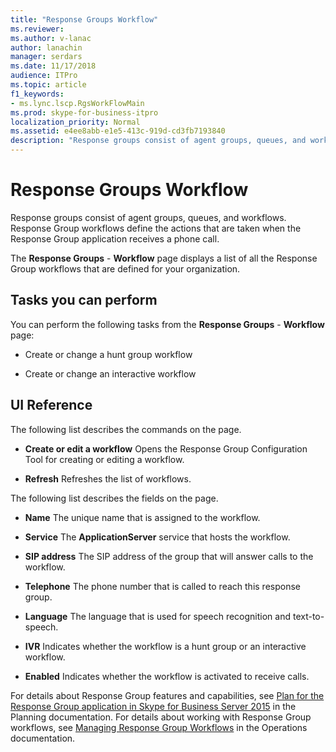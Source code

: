 ```yaml
---
title: "Response Groups Workflow"
ms.reviewer: 
ms.author: v-lanac
author: lanachin
manager: serdars
ms.date: 11/17/2018
audience: ITPro
ms.topic: article
f1_keywords:
- ms.lync.lscp.RgsWorkFlowMain
ms.prod: skype-for-business-itpro
localization_priority: Normal
ms.assetid: e4ee8abb-e1e5-413c-919d-cd3fb7193840
description: "Response groups consist of agent groups, queues, and workflows. Response Group workflows define the actions that are taken when the Response Group application receives a phone call."
---
```


# Response Groups Workflow

Response groups consist of agent groups, queues, and workflows. Response Group workflows define the actions that are taken when the Response Group application receives a phone call.

The **Response Groups** - **Workflow** page displays a list of all the Response Group workflows that are defined for your organization.

## Tasks you can perform

You can perform the following tasks from the **Response Groups** - **Workflow** page:

- Create or change a hunt group workflow

- Create or change an interactive workflow

## UI Reference

The following list describes the commands on the page.

- **Create or edit a workflow** Opens the Response Group Configuration Tool for creating or editing a workflow.

- **Refresh** Refreshes the list of workflows.

The following list describes the fields on the page.

- **Name** The unique name that is assigned to the workflow.

- **Service** The **ApplicationServer** service that hosts the workflow.

- **SIP address** The SIP address of the group that will answer calls to the workflow.

- **Telephone** The phone number that is called to reach this response group.

- **Language** The language that is used for speech recognition and text-to-speech.

- **IVR** Indicates whether the workflow is a hunt group or an interactive workflow.

- **Enabled** Indicates whether the workflow is activated to receive calls.

For details about Response Group features and capabilities, see [Plan for the Response Group application in Skype for Business Server 2015](../../plan-your-deployment/enterprise-voice-solution/response-group.md) in the Planning documentation. For details about working with Response Group workflows, see [Managing Response Group Workflows](https://technet.microsoft.com/library/42cfccdd-2844-4875-b4e3-813e1df15f08.aspx) in the Operations documentation.


